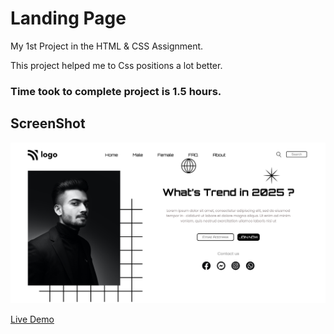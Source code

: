 # Landing Page

My 1st Project in the HTML & CSS Assignment.

This project helped me to Css positions a lot better.

### Time took to complete project is 1.5 hours.


## ScreenShot

![Project 1](./assets/p1.png)

[Live Demo](https://street-stylelp.netlify.app/)